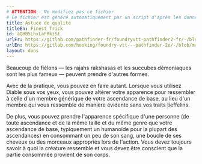```yaml
---
# ATTENTION : Ne modifiez pas ce fichier
# Ce fichier est généré automatiquement par un script d'après les données du module Foundry VTT officiel et de sa traduction
title: Astuce de qualité
titleEn: Finest Trick
id: aQHB5LhxLaFRkzSt
urlFr: https://gitlab.com/pathfinder-fr/foundryvtt-pathfinder2-fr/-/blob/master/data/feats/aQHB5LhxLaFRkzSt.htm
urlEn: https://gitlab.com/hooking/foundry-vtt---pathfinder-2e/-/blob/master/packs/data/feats.db/finest-trick.json
layout: dons
---
```

Beaucoup de fiélons — les rajahs rakshasas et les succubes démoniaques sont les plus fameux — peuvent prendre d'autres formes.

Avec de la pratique, vous pouvez en faire autant. Lorsque vous utilisez Diable sous vos yeux, vous pouvez altérer votre apparence pour ressembler à celle d'un membre générique de votre ascendance de base, au lieu d'un membre qui vous ressemble de manière évidente sans vos traits tieffelins.

De plus, vous pouvez prendre l'apparence spécifique d'une personne (de toute ascendance et de la même taille et du même genre que votre ascendance de base, typiquement un humanoïde pour la plupart des ascendances) en consommant un peu de son sang, une boucle de ses cheveux ou des morceaux appropriés lors de l'action. Vous devez toujours savoir à quoi la créature ressemble et vous devez être conscient que la partie consommée provient de son corps.
